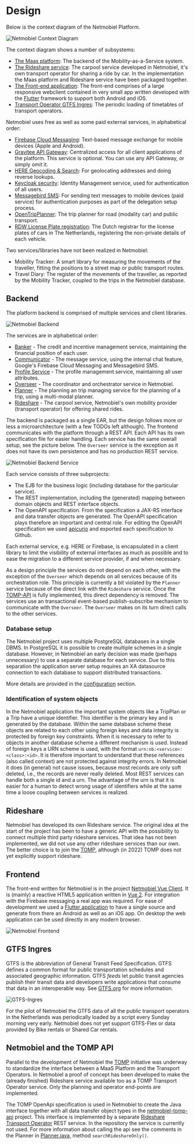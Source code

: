 # Design

Below is the context diagram of the Netmobiel Platform.

![Netmobiel Context Diagram](Netmobiel-Context-Diagram.png)

The context diagram shows a number of subsystems:
* [The Maas platform](#backend): The backend of the Mobility-as-a-Service system.
* [The Rideshare service](#rideshare): The carpool service developed in Netmobiel, it's own transport operator for sharing a ride by car. In the implementation the Maas platform and Rideshare service have been packaged together.
* [The Front-end application](#frontend): The front-end comprises of a large responsive webclient contained in very small app written developed with the [Flutter](https://flutter.dev/) framework to support both Android and iOS.
* [Transport Operator GTFS Ingres](#gtfs-ingres): The periodic loading of timetables of transport operators.

Netmobiel uses free as well as some paid external services, in alphabetical order:
* [Firebase Cloud Messaging](https://firebase.google.com/products/cloud-messaging): Text-based message exchange for mobile devices (Apple and Android).
* [Gravitee API Gateway](https://ww.gravitee.io): Centralized access for all client applications of the platform. This service is optional. You can use any API Gateway, or simply omit it.
* [HERE Geocoding & Search](https://www.here.com/platform/geocoding): For geolocating addresses and doing reverse lookups.
* [Keycloak security](https://www.keycloak.org): Identity Management service, used for authentication of all users.
* [Messagebird SMS](https://messagebird.com/): For sending text messages to mobile devices (paid service) for authentication purposes as part of the delegation setup process.
* [OpenTripPlanner](https://www.opentripplanner.org/): The trip planner for road (modality car) and public transport.
* [RDW License Plate registration](https://opendata.rdw.nl/browse?category=Voertuigen&provenance=official): The Dutch registrar for the license plates of cars in The Netherlands, registering the non-private details of each vehicle.

Two services/libraries have not been realized in Netmobiel:
* Mobility Tracker: A smart library for measuring the movements of the traveller, fitting the positions to a street map or public transport routes.
* Travel Diary: The register of the movements of the traveller, as reported by the Mobility Tracker, coupled to the trips in the Netmobiel database.

## Backend
The platform backend is comprised of multiple services and client libraries. 

![Netmobiel Backend](Netmobiel-Backend.png)

The services are in alphabetical order:
* [Banker](../netmobiel-banker-ejb/doc/design.md) - The credit and incentive management service, maintaining the financial position of each user.
* [Communicator](../netmobiel-communicator-ejb/doc/design.md) - The message service, using the internal chat feature, Google's Firebase Cloud Messaging and Messagebird SMS.
* [Profile Service](../netmobiel-profile-ejb/doc/design.md) - The profile management service, maintaining all user attributes.
* [Overseer](../netmobiel-overseer-ejb/doc/design.md) - The coordinator and orchestrator service in Netmobiel.
* [Planner](../netmobiel-planner-ejb/doc/design.md) - The planning an trip managing service for the planning of a trip, using a multi-modal planner.
* [Rideshare](../netmobiel-rideshare-ejb/doc/design.md) - The carpool service, Netmobiel's own mobility provider (transport operator) for offering shared rides.

The backend is packaged as a single EAR, but the design follows more or less a microarchitecture (with a few TODOs left although). The frontend communicates with the platform through a REST API. Each API has its own specification file for easier handling. Each service has the same overall setup, see the picture below. The `Overseer` service is the exception as it does not have its own persistence and has no production REST service.

![Netmobiel Backend Service](Netmobiel-Backend-Service.png) 

Each service consists of three subprojects: 
 * The EJB for the business logic (including database for the particular service).
 * The REST implementation, including the (generated) mapping between domain objects and REST interface objects.
 * The OpenAPI specification. From the specification a JAX-RS interface and data transfer objects are generated. The OpenAPI specification plays therefore an important and central role.
   For editing the OpenAPI specification we used [apicurio](https://www.apicur.io/studio/) and exported each specification to Github.
 
Each external service, e.g. HERE or Firebase, is encapsulated in a client library to limit the visibility of external interfaces as much as possible and to ease the migration to a different service provider, if and when necessary.

As a design principle the services do not depend on each other, with the exception of the `Overseer` which depends on all services because of its orchestration role. This principle is currently a bit violated by the `Planner` service because of the direct link with the `Rideshare` service. Once the [TOMP-API](#netmobiel-and-the-tomp-api) is fully implemented, this direct dependency is removed. The services use an transactional event-based publish-subscribe mechanism to communicate with the `Overseer`. The `Overseer` makes on its turn direct calls to the other services.

### Database setup
The Netmobiel project uses multiple PostgreSQL databases in a single DBMS. In PostgreSQL it is possible to create multiple schemes in a single database. However, in Netmobiel an early decision was made (perhaps unnecessary) to use a separate database for each service. Due to this separation the application server setup requires an XA datasource connection to each database to support distributed transactions. 

More details are provided in the [configuration](configuration.md) section.

### Identification of system objects
In the Netmobiel application the important system objects like a TripPlan or a Trip have a unique identifier. This identifier is the primary key and is generated by the database. Within the same database scheme these objects are related to each other using foreign keys and data integrity is protected by foreign key constraints. When it is necessary to refer to objects in another database scheme a different mechanism is used. Instead of foreign keys a URN scheme is used, with the format `urn:nb:<service>:<class>:<id>`. It is therefore important to understand that these references (also called context) are not protected against integrity errors. In Netmobiel it does (in general) not cause issues, because most records are only soft deleted, i.e., the records are never really deleted. Most REST services can handle both a single id and a urn. The advantage of the urn is that it is easier for a human to detect wrong usage of identifiers while at the same time a loose coupling between services is realized. 

## Rideshare
Netmobiel has developed its own Rideshare service. The original idea at the start of the project has been to have a generic API with the possibility to connect multiple third party rideshare services. That idea has not been implemented, we did not use any other rideshare services than our own. The better choice is to join the [TOMP](#netmobiel-and-the-tomp-api), although (in 2022) TOMP does not yet explicitly support rideshare.

## Frontend
The front-end written for Netmobiel is in the project [Netmobiel Vue Client](https://github.com/SaxionSmartCities/netmobiel-vue-client). It is (mainly) a reactive HTML5 application written in [Vue 2](https://v2.vuejs.org/). For integration with the Firebase messaging a real app was required. For ease of development we used a [Flutter application](https://github.com/SaxionSmartCities/netmobiel-flutter-client) to have a single source and generate from there an Android as well as an iOS app. On desktop the web application can be used directly in any modern browser.

![Netmobiel Frontend](Netmobiel-Frontend.png) 

## GTFS Ingres
GTFS is the abbreviation of General Transit Feed Specification. GTFS defines a common format for public transportation schedules and associated geographic information. GTFS *feeds* let public transit agencies publish their transit data and developers write applications that consume that data in an interoperable way. See [GTFS.org](https://gtfs.org/) for more information.

![GTFS-Ingres](GTFS-Ingres.png) 

For the pilot of Netmobiel the GTFS data of all the public transport operators in the Netherlands was periodically loaded by a script every Sunday morning very early. Netmobiel does not yet support GTFS-Flex or data provided by Bike rentals or Shared Car rentals.

## Netmobiel and the TOMP API
Parallel to the development of Netmobiel the [TOMP](https://github.com/TOMP-WG/TOMP-API) initiative was underway to standardize the interface between a MaaS Platform and the Transport Operators. In Netmobiel a proof of concept has been developed to make the (already finished) Rideshare service available too as a TOMP Transport Operator service. Only the planning and operator end-points are implemented.

The TOMP OpenApi specification is used in Netmobiel to create the Java interface together with all data transfer object types in the [netmobiel-tomp-api](../netmobiel-tomp-api) project. This interface is implemented by a separate [Rideshare Transport Operator](../netmobiel-rideshare-to) REST service. In the repository the service is currently not used. For more information about calling the api see the comments in the Planner in [Planner.java](../netmobiel-planner-ejb/src/main/java/eu/netmobiel/planner/service/Planner.java), method `searchRideshareOnly()`.

